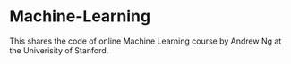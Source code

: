# Machine-Learning
This shares the code of online Machine Learning course by Andrew Ng at the Univerisity of Stanford.
